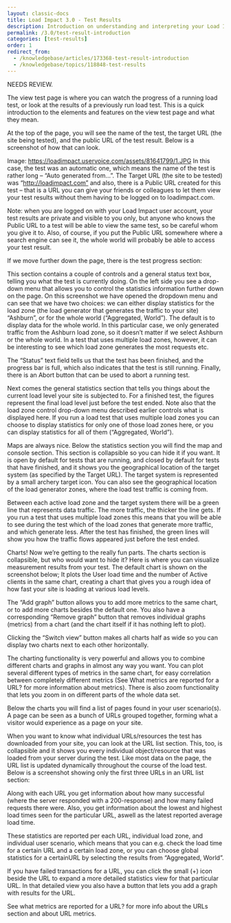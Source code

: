 ```yaml
---
layout: classic-docs
title: Load Impact 3.0 - Test Results
description: Introduction on understanding and interpreting your Load Impact load and performance test results
permalink: /3.0/test-result-introduction
categories: [test-results]
order: 1
redirect_from:
  - /knowledgebase/articles/173368-test-result-introduction
  - /knowledgebase/topics/118848-test-results
---
```

NEEDS REVIEW.



The view test page is where you can watch the progress of a running load test, or look at the results of a previously run load test. This is a quick introduction to the elements and features on the view test page and what they mean.


At the top of the page, you will see the name of the test, the target URL (the site being tested), and the public URL of the test result. Below is a screenshot of how that can look.

Image: https://loadimpact.uservoice.com/assets/81641799/1.JPG
In this case, the test was an automatic one, which means the name of the test is rather long – “Auto generated from...”. The Target URL (the site to be tested) was “http://loadimpact.com” and also, there is a Public URL created for this test – that is a URL you can give your friends or colleagues to let them view your test results without them having to be logged on to loadimpact.com.

Note: when you are logged on with your Load Impact user account, your test results are private and visible to you only, but anyone who knows the Public URL to a test will be able to view the same test, so be careful whom you give it to. Also, of course, if you put the Public URL somewhere where a search engine can see it, the whole world will probably be able to access your test result.


If we move further down the page, there is the test progress section:


This section contains a couple of controls and a general status text box, telling you what the test is currently doing. On the left side you see a drop-down menu that allows you to control the statistics information further down on the page. On this screenshot we have opened the dropdown menu and can see that we have two choices: we can either display statistics for the load zone (the load generator that generates the traffic to your site) “Ashburn”, or for the whole world (“Aggregated, World”). The default is to display data for the whole world. In this particular case, we only generated traffic from the Ashburn load zone, so it doesn’t matter if we select Ashburn or the whole world. In a test that uses multiple load zones, however, it can be interesting to see which load zone generates the most requests etc.

The “Status” text field tells us that the test has been finished, and the progress bar is full, which also indicates that the test is still running. Finally, there is an Abort button that can be used to abort a running test.


Next comes the general statistics section that tells you things about the current load level your site is subjected to. For a finished test, the figures represent the final load level just before the test ended. Note also that the load zone control drop-down menu described earlier controls what is displayed here. If you run a load test that uses multiple load zones you can choose to display statistics for only one of those load zones here, or you can display statistics for all of them (“Aggregated, World”).



Maps are always nice. Below the statistics section you will find the map and console section. This section is collapsible so you can hide it if you want. It is open by default for tests that are running, and closed by default for tests that have finished, and it shows you the geographical location of the target system (as specified by the Target URL). The target system is represented by a small archery target icon. You can also see the geographical location of the load generator zones, where the load test traffic is coming from.


Between each active load zone and the target system there will be a green line that represents data traffic. The more traffic, the thicker the line gets. If you run a test that uses multiple load zones this means that you will be able to see during the test which of the load zones that generate more traffic, and which generate less. After the test has finished, the green lines will show you how the traffic flows appeared just before the test ended.


Charts!
Now we’re getting to the really fun parts. The charts section is collapsible, but who would want to hide it? Here is where you can visualize measurement results from your test. The default chart is shown on the screenshot below; It plots the User load time and the number of Active clients in the same chart, creating a chart that gives you a rough idea of how fast your site is loading at various load levels.


The “Add graph” button allows you to add more metrics to the same chart, or to add more charts besides the default one. You also have a corresponding “Remove graph” button that removes individual graphs (metrics) from a chart (and the chart itself if it has nothing left to plot).

Clicking the “Switch view” button makes all charts half as wide so you can display two charts next to each other horizontally.

The charting functionality is very powerful and allows you to combine different charts and graphs in almost any way you want. You can plot several different types of metrics in the same chart, for easy correlation between completely different metrics (See What metrics are reported for a URL? for more information about metrics). There is also zoom functionality that lets you zoom in on different parts of the whole data set.

Below the charts you will find a list of pages found in your user scenario(s). A page can be seen as a bunch of URLs grouped together, forming what a visitor would experience as a page on your site.


When you want to know what individual URLs/resources the test has downloaded from your site, you can look at the URL list section. This, too, is collapsible and it shows you every individual object/resource that was loaded from your server during the test. Like most data on the page, the URL list is updated dynamically throughout the course of the load test. Below is a screenshot showing only the first three URLs in an URL list section:


Along with each URL you get information about how many successful (where the server responded with a 200-response) and how many failed requests there were. Also, you get information about the lowest and highest load times seen for the particular URL, aswell as the latest reported average load time.

These statistics are reported per each URL, individual load zone, and individual user scenario, which means that you can e.g. check the load time for a certain URL and a certain load zone, or you can choose global statistics for a certainURL by selecting the results from “Aggregated, World”.

If you have failed transactions for a URL, you can click the small (+) icon beside the URL to expand a more detailed statistics view for that particular URL. In that detailed view you also have a button that lets you add a graph with results for the URL.

See what metrics are reported for a URL? for more info about the URLs section and about URL metrics.
